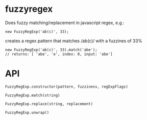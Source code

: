 # fuzzyregex

Does fuzzy matching/replacement in javascript regex, e.g.:

```node
new FuzzyRegExp('ab(c)', 33);
```

creates a regex pattern that matches /ab(c)/ with a fuzzines of 33%

```node
new FuzzyRegExp('ab(c)', 33).match('abe'); 
// returns: [ 'abe', 'e', index: 0, input: 'abe']
```

# API

```node
FuzzyRegExp.constructor(pattern, fuzziness, regExpFlags)
```

```node
FuzzyRegExp.match(string)
```

```node
FuzzyRegExp.replace(string, replacement)
```

```node
FuzzyRegExp.unwrap()
```
